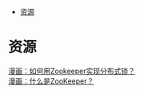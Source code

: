 <!-- TOC -->

- [资源](#资源)

<!-- /TOC -->

# 资源

[漫画：如何用Zookeeper实现分布式锁？](https://mp.weixin.qq.com/s/u8QDlrDj3Rl1YjY4TyKMCA)<br>
[漫画：什么是ZooKeeper？](https://mp.weixin.qq.com/s/Gs4rrF8wwRzF6EvyrF_o4A)<br>
